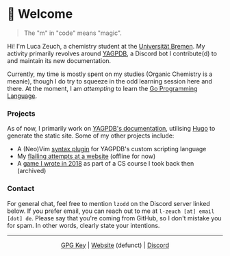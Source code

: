 # :wave: Welcome

> The "m" in "code" means "magic".

Hi! I'm Luca Zeuch, a chemistry student at the [Universität Bremen](https://uni-bremen.de/en). My activity primarily
revolves around [YAGPDB](https://yagpdb.xyz), a Discord bot I contribute(d) to and maintain its new documentation.

Currently, my time is mostly spent on my studies (Organic Chemistry is a meanie), though I do try to squeeze in the odd
learning session here and there. At the moment, I am *attempting* to learn the [Go Programming Language](https://go.dev).

### Projects

As of now, I primarily work on [YAGPDB's documentation](https://github.com/botlabs-gg/yagpdb-docs-v2), utilising
[Hugo](https://gohugo.io) to generate the static site. Some of my other projects include:

- A (Neo)Vim [syntax plugin][yagpdb.vim] for YAGPDB's custom scripting language
- My [flailing attempts at a website][lzeuch.de] (offline for now)
- A [game I wrote in 2018][game] as part of a CS course I took back then (archived)

[yagpdb.vim]: https://github.com/l-zeuch/yagpdb.vim
[lzeuch.de]: https://github.com/l-zeuch/lzeuch.de
[game]: https://github.com/l-zeuch/inf218-game

### Contact

For general chat, feel free to mention `lzodd` on the Discord server linked below. If you prefer email, you can reach
out to me at `l-zeuch [at] email [dot] de`. Please say that you're coming from GitHub, so I don't mistake you for spam.
In other words, clearly state your intentions.

----

<p align="center">
  <a href="https://github.com/l-zeuch.gpg">GPG Key</a> | 
  <a href="https://lzeuch.de">Website</a> (defunct) | 
  <a href="https://discord.gg/tFhxypKcvm">Discord</a>
</p>
